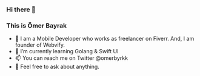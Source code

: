 ### Hi there 👋

### This is Ömer Bayrak

- 🔭 I am a Mobile Developer who works as freelancer on Fiverr.  And, I am founder of Webvify. 
- 🌱 I’m currently learning Golang & Swift UI
- 📫 You can reach me on Twitter @omerbyrkk
- 💬 Feel free to ask about anything. 

